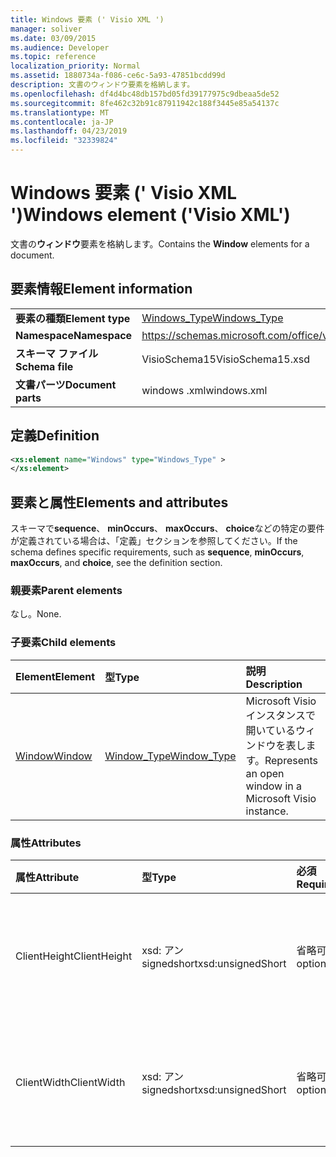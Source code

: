 ```yaml
---
title: Windows 要素 (' Visio XML ')
manager: soliver
ms.date: 03/09/2015
ms.audience: Developer
ms.topic: reference
localization_priority: Normal
ms.assetid: 1880734a-f086-ce6c-5a93-47851bcdd99d
description: 文書のウィンドウ要素を格納します。
ms.openlocfilehash: df4d4bc48db157bd05fd39177975c9dbeaa5de52
ms.sourcegitcommit: 8fe462c32b91c87911942c188f3445e85a54137c
ms.translationtype: MT
ms.contentlocale: ja-JP
ms.lasthandoff: 04/23/2019
ms.locfileid: "32339824"
---
```

# <a name="windows-element-visio-xml"></a><span data-ttu-id="a8bec-103">Windows 要素 (' Visio XML ')</span><span class="sxs-lookup"><span data-stu-id="a8bec-103">Windows element ('Visio XML')</span></span>

<span data-ttu-id="a8bec-104">文書の**ウィンドウ**要素を格納します。</span><span class="sxs-lookup"><span data-stu-id="a8bec-104">Contains the **Window** elements for a document.</span></span> 
  
## <a name="element-information"></a><span data-ttu-id="a8bec-105">要素情報</span><span class="sxs-lookup"><span data-stu-id="a8bec-105">Element information</span></span>

|||
|:-----|:-----|
|<span data-ttu-id="a8bec-106">**要素の種類**</span><span class="sxs-lookup"><span data-stu-id="a8bec-106">**Element type**</span></span> <br/> |[<span data-ttu-id="a8bec-107">Windows_Type</span><span class="sxs-lookup"><span data-stu-id="a8bec-107">Windows_Type</span></span>](windows_type-complextypevisio-xml.md) <br/> |
|<span data-ttu-id="a8bec-108">**Namespace**</span><span class="sxs-lookup"><span data-stu-id="a8bec-108">**Namespace**</span></span> <br/> |https://schemas.microsoft.com/office/visio/2012/main  <br/> |
|<span data-ttu-id="a8bec-109">**スキーマ ファイル**</span><span class="sxs-lookup"><span data-stu-id="a8bec-109">**Schema file**</span></span> <br/> |<span data-ttu-id="a8bec-110">VisioSchema15</span><span class="sxs-lookup"><span data-stu-id="a8bec-110">VisioSchema15.xsd</span></span>  <br/> |
|<span data-ttu-id="a8bec-111">**文書パーツ**</span><span class="sxs-lookup"><span data-stu-id="a8bec-111">**Document parts**</span></span> <br/> |<span data-ttu-id="a8bec-112">windows .xml</span><span class="sxs-lookup"><span data-stu-id="a8bec-112">windows.xml</span></span>  <br/> |
   
## <a name="definition"></a><span data-ttu-id="a8bec-113">定義</span><span class="sxs-lookup"><span data-stu-id="a8bec-113">Definition</span></span>

```XML
<xs:element name="Windows" type="Windows_Type" >
</xs:element>
```

## <a name="elements-and-attributes"></a><span data-ttu-id="a8bec-114">要素と属性</span><span class="sxs-lookup"><span data-stu-id="a8bec-114">Elements and attributes</span></span>

<span data-ttu-id="a8bec-115">スキーマで**sequence**、 **minOccurs**、 **maxOccurs**、 **choice**などの特定の要件が定義されている場合は、「定義」セクションを参照してください。</span><span class="sxs-lookup"><span data-stu-id="a8bec-115">If the schema defines specific requirements, such as **sequence**, **minOccurs**, **maxOccurs**, and **choice**, see the definition section.</span></span> 
  
### <a name="parent-elements"></a><span data-ttu-id="a8bec-116">親要素</span><span class="sxs-lookup"><span data-stu-id="a8bec-116">Parent elements</span></span>

<span data-ttu-id="a8bec-117">なし。</span><span class="sxs-lookup"><span data-stu-id="a8bec-117">None.</span></span>
  
### <a name="child-elements"></a><span data-ttu-id="a8bec-118">子要素</span><span class="sxs-lookup"><span data-stu-id="a8bec-118">Child elements</span></span>

|<span data-ttu-id="a8bec-119">**Element**</span><span class="sxs-lookup"><span data-stu-id="a8bec-119">**Element**</span></span>|<span data-ttu-id="a8bec-120">**型**</span><span class="sxs-lookup"><span data-stu-id="a8bec-120">**Type**</span></span>|<span data-ttu-id="a8bec-121">**説明**</span><span class="sxs-lookup"><span data-stu-id="a8bec-121">**Description**</span></span>|
|:-----|:-----|:-----|
|[<span data-ttu-id="a8bec-122">Window</span><span class="sxs-lookup"><span data-stu-id="a8bec-122">Window</span></span>](window-element-windows_type-complextypevisio-xml.md) <br/> |[<span data-ttu-id="a8bec-123">Window_Type</span><span class="sxs-lookup"><span data-stu-id="a8bec-123">Window_Type</span></span>](window_type-complextypevisio-xml.md) <br/> |<span data-ttu-id="a8bec-124">Microsoft Visio インスタンスで開いているウィンドウを表します。</span><span class="sxs-lookup"><span data-stu-id="a8bec-124">Represents an open window in a Microsoft Visio instance.</span></span>  <br/> |
   
### <a name="attributes"></a><span data-ttu-id="a8bec-125">属性</span><span class="sxs-lookup"><span data-stu-id="a8bec-125">Attributes</span></span>

|<span data-ttu-id="a8bec-126">**属性**</span><span class="sxs-lookup"><span data-stu-id="a8bec-126">**Attribute**</span></span>|<span data-ttu-id="a8bec-127">**型**</span><span class="sxs-lookup"><span data-stu-id="a8bec-127">**Type**</span></span>|<span data-ttu-id="a8bec-128">**必須**</span><span class="sxs-lookup"><span data-stu-id="a8bec-128">**Required**</span></span>|<span data-ttu-id="a8bec-129">**説明**</span><span class="sxs-lookup"><span data-stu-id="a8bec-129">**Description**</span></span>|<span data-ttu-id="a8bec-130">**可能な値**</span><span class="sxs-lookup"><span data-stu-id="a8bec-130">**Possible values**</span></span>|
|:-----|:-----|:-----|:-----|:-----|
|<span data-ttu-id="a8bec-131">ClientHeight</span><span class="sxs-lookup"><span data-stu-id="a8bec-131">ClientHeight</span></span>  <br/> |<span data-ttu-id="a8bec-132">xsd: アン signedshort</span><span class="sxs-lookup"><span data-stu-id="a8bec-132">xsd:unsignedShort</span></span>  <br/> |<span data-ttu-id="a8bec-133">省略可能</span><span class="sxs-lookup"><span data-stu-id="a8bec-133">optional</span></span>  <br/> |<span data-ttu-id="a8bec-134">表示領域の高さの次元を表します。</span><span class="sxs-lookup"><span data-stu-id="a8bec-134">Represents the height dimension of a display area</span></span>  <br/> |<span data-ttu-id="a8bec-135">xsd: _ signedshort 型の値。</span><span class="sxs-lookup"><span data-stu-id="a8bec-135">Values of the xsd:unsignedShort type.</span></span>  <br/> |
|<span data-ttu-id="a8bec-136">ClientWidth</span><span class="sxs-lookup"><span data-stu-id="a8bec-136">ClientWidth</span></span>  <br/> |<span data-ttu-id="a8bec-137">xsd: アン signedshort</span><span class="sxs-lookup"><span data-stu-id="a8bec-137">xsd:unsignedShort</span></span>  <br/> |<span data-ttu-id="a8bec-138">省略可能</span><span class="sxs-lookup"><span data-stu-id="a8bec-138">optional</span></span>  <br/> |<span data-ttu-id="a8bec-139">表示領域の幅の大きさを表します。</span><span class="sxs-lookup"><span data-stu-id="a8bec-139">Represents the width dimension of a display area</span></span>  <br/> |<span data-ttu-id="a8bec-140">xsd: _ signedshort 型の値。</span><span class="sxs-lookup"><span data-stu-id="a8bec-140">Values of the xsd:unsignedShort type.</span></span>  <br/> |
   

